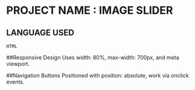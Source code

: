 # PROJECT NAME : IMAGE SLIDER

## LANGUAGE USED
    HTML

##Responsive Design 
  Uses width: 80%, max-width: 700px, and meta viewport.

##Navigation Buttons 
  Positioned with position: absolute, work via onclick events.
